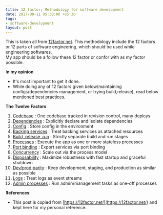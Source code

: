 ```yaml
---
title: 12 factor; Methodology for software development
date: 2017-09-11 05:30:00 +05:30
tags:
- software-development
layout: post
---
```


This is taken all from [12factor.net](12factor.net). This methodology include the 12 factors or 12 parts of software engineering, which should be used while engineering  softwares. <br/>
My app should be a follow these 12 factor or confor with as my factor possible. <br/>

**In my opinion**
* It's most important to get it done.
* While doing any of 12 factors given below(maintaining configs/dependencies  management, or trying build,release), read below mentioned best practices.

**The Twelve Factors**

1. [Codebase](https://12factor.net/config) :  One codebase tracked in revision control, many deploys
2. [Dependencies](https://12factor.net/dependencies) : Explicitly declare and isolate dependencies
3. [Config](https://12factor.net/config) : Store config in the environment
4. [Backing services](https://12factor.net/backing-services) : Treat backing services as attached resources
5. [Build, release, run](https://12factor.net/build-release-run) : Strictly separate build and run stages
6. [Processes](https://12factor.net/processes) : Execute the app as one or more stateless processes
7. [Port binding](https://12factor.net/port-binding) : Export services via port binding
8. [Concurrency](https://12factor.net/concurrency) : Scale out via the process model
9. [Disposability](https://12factor.net/disposability) : Maximize robustness with fast startup and graceful shutdown
10.  [Dev/prod parity](https://12factor.net/dev-prod-parity) : Keep development, staging, and production as similar as possible
11.  [Logs](https://12factor.net/logs) : Treat logs as event streams
12. [Admin processes](https://12factor.net/admin-processes) : Run admin/management tasks as one-off processes


**References**:
* This post is copied from [https://12factor.net/](https://12factor.net/) and kept here for my personal reference.

